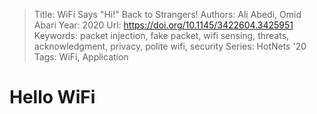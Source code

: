 > Title: WiFi Says "Hi!" Back to Strangers!
> Authors: Ali Abedi, Omid Abari
> Year: 2020
> Url: https://doi.org/10.1145/3422604.3425951
> Keywords: packet injection, fake packet, wifi sensing, threats, acknowledgment, privacy, polite wifi, security
> Series: HotNets '20
> Tags: WiFi, Application

# Hello WiFi